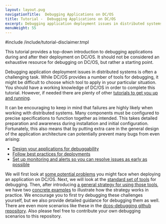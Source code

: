 ```yaml
---
layout: layout.pug
navigationTitle:  Debugging Applications on DC/OS
title: Tutorial -  Debugging Applications on DC/OS
excerpt: Debugging application deployment issues in distributed systems
menuWeight: 55
---
```


#include /include/tutorial-disclaimer.tmpl

This tutorial provides a top-down introduction to debugging applications during and after their deployment on DC/OS. It should not be considered an exhaustive resource for debugging on DC/OS, but rather a starting point.

Debugging application deployment issues in distributed systems is often a challenging task. While DC/OS provides a number of tools for debugging, it might be difficult to choose which tool to apply in your particular situation. You should have a working knowledge of DC/OS in order to complete this tutorial. However, if needed there are plenty of other [tutorials to get you up and running](/dcos/1.12/tutorials/).

It can be encouraging to keep in mind that failures are highly likely when working with distributed systems. Many components must be configured to precise specifications to function together as intended. This takes detailed  preparation and awareness during installation and initial configuration. Fortunately, this also means that by putting extra care in the general design of the application architecture can potentially prevent many bugs from even arising:

- [Design your applications for debuggability](https://schd.ws/hosted_files/mesosconeu17/a6/MesosCon%20EU%202017%20University%20Slides.pdf)
- [Follow best practices for deployments](https://mesosphere.com/blog/improving-your-deployments/)
- [Set up monitoring and alerts so you can resolve issues as early as possible](/dcos/1.12/cli/command-reference/dcos-node/dcos-node-diagnostics/)

We will first look at [some potential problems](/dcos/1.12/tutorials/dcos-debug/problems/) you might face when deploying an application on DC/OS. Next, we will look at the [standard set of tools](/dcos/1.12/tutorials/dcos-debug/tools/) for debugging. Then, after introducing [a general strategy for using those tools](/dcos/1.12/tutorials/dcos-debug/gen-strat/), we have two [concrete examples](/dcos/1.12/tutorials/dcos-debug/scenarios/) to illustrate how the strategy works in practice. We encourage you to first try debugging these challenges yourself, but we also provide detailed guidance for debugging them as well. There are even more scenarios like these in the [dcos-debugging github repository](https://github.com/dcos-labs/dcos-debugging/tree/master/1.10/). Also please feel free to contribute your own debugging scenarios to this repository.
